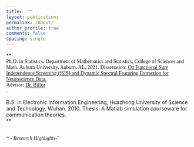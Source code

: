 ```yaml
---
title:  ""
layout: publications
permalink: /About/
author_profile: true
comments: false
spacing: single
---
```



**<br/><span style="font-family:Times New Roman; font-size:.75 em;"> 
Ph.D. in Statistics, Department of Mathematics and Statistics, College of Sciences and Math, Auburn University, Auburn, AL, 2021.
Dissertation: <a href="https://etd.auburn.edu/handle/10415/8064">On Functional Sure Independence Screening (fSIS) and Dynamic Spectral Featuring Extraction for Neuroscience Data.</a><br> 
Advisor:  <a href="https://www.auburn.edu/cosam/climate_resilience/people/faculty/billor.htm">Dr. Billor</a><br>. 

B.S. in Electronic Information Engineering, Huazhong University of Science and Technology, Wuhan. 2010.
 Thesis: A Matlab simulation courseware for communication theories.
</span><br/>**

<br/><span style="font-family:Times New Roman; font-size:.75 em; font-style: italic">“ - Research Highlights-"</span><br/>



